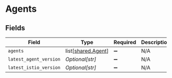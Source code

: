 # Agents


## Fields

| Field                                                  | Type                                                   | Required                                               | Description                                            |
| ------------------------------------------------------ | ------------------------------------------------------ | ------------------------------------------------------ | ------------------------------------------------------ |
| `agents`                                               | list[[shared.Agent](undefined/models/shared/agent.md)] | :heavy_minus_sign:                                     | N/A                                                    |
| `latest_agent_version`                                 | *Optional[str]*                                        | :heavy_minus_sign:                                     | N/A                                                    |
| `latest_istio_version`                                 | *Optional[str]*                                        | :heavy_minus_sign:                                     | N/A                                                    |